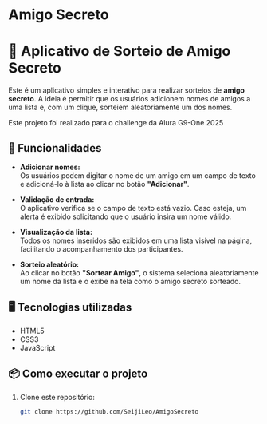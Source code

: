 # Amigo Secreto

# 🎁 Aplicativo de Sorteio de Amigo Secreto

Este é um aplicativo simples e interativo para realizar sorteios de **amigo secreto**. A ideia é permitir que os usuários adicionem nomes de amigos a uma lista e, com um clique, sorteiem aleatoriamente um dos nomes.

Este projeto foi realizado para o challenge da Alura G9-One 2025 


## 🚀 Funcionalidades

- **Adicionar nomes:**  
  Os usuários podem digitar o nome de um amigo em um campo de texto e adicioná-lo à lista ao clicar no botão **"Adicionar"**.

- **Validação de entrada:**  
  O aplicativo verifica se o campo de texto está vazio. Caso esteja, um alerta é exibido solicitando que o usuário insira um nome válido.

- **Visualização da lista:**  
  Todos os nomes inseridos são exibidos em uma lista visível na página, facilitando o acompanhamento dos participantes.

- **Sorteio aleatório:**  
  Ao clicar no botão **"Sortear Amigo"**, o sistema seleciona aleatoriamente um nome da lista e o exibe na tela como o amigo secreto sorteado.

## 🖥️ Tecnologias utilizadas

- HTML5  
- CSS3  
- JavaScript


## 📦 Como executar o projeto

1. Clone este repositório:
   ```bash
   git clone https://github.com/SeijiLeo/AmigoSecreto
